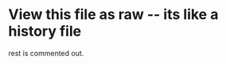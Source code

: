 # View this file as raw -- its like a history file

rest is commented out.

<!--
sudo su
apt update
apt install zsh
zsh --version
# logout as superuser, back in as nick
whereis zsh  # it should probably be /usr/bin/zsh, used in next line
sudo usermod -s /usr/bin/zsh $(whoami)
sudo reboot
# Computer will reboot and run zsh
apt install git
apt install vim
git 
sh -c "$(wget https://raw.github.com/ohmyzsh/ohmyzsh/master/tools/install.sh -O -)"
cd Documents
git clone git@github.com:kenning/env_setup.git
cd env_setup
ssh-keygen -t ed25519 -C "<put some note here>"
eval "$(ssh-agent -s)"
ssh-add ~/.ssh/id_ed25519
# Add github to known hosts?
ssh-keyscan -t rsa github.com >> ~/.ssh/known_hosts

apt install xsel
# Open firefox
# go to about:preferences#privacy and turn off the fucking password asker
# Install lastpass, ublock origin, video speed controller
# Log into lastpass
# Log into github
# Go to https://github.com/settings/keys
cat ~/.ssh/id_ed25519.pub| xsel -b
# Paste new key into github

# Source zsh nvm commands
zsrc

# Slack
sudo snap install slack --classic

snap install nvim --classic
snap install chromium

# Install make
sudo apt install build-essential

git config --global user.email "hwerzog@gmail.com"
git config --global user.name "Nick Thinkpad X1"
git config --global core.editor vim
git config --global pull.rebase false
git config --global core.excludesFile '~/.gitignore'

# In settings, unset various super+alt+shift+rightarrow type commands...
# Install gnome tweaks, turn caps to escape, 
# Then install gTile.
# Can do this with the browser. 
gsettings set org.gnome.shell.keybindings shift-overview-up "[]"
gsettings set org.gnome.shell.keybindings shift-overview-down "[]"

# Set up vogue spring theme
( cd $ZSH_CUSTOM/plugins && git clone https://github.com/chrissicool/zsh-256color )
cd ~/Documents
git clone https://github.com/powerline/fonts.git --depth=1
cd fonts
./install.sh
cd ..
rm -rf fonts

# To use a bold font in the terminal, actually have to go to gnome tweaks and find 
# 'monospace text' (use search bar) and change it to a bold font. Do not override
# it in terminal bc terminal forces a non-bold font!
# I have been using source code pro.

# Close and reopen 'terminal' application
# In preferences, go to color theme, uhh basically pick solarized light and then
# make a couple more changes -- default color background to orange, default color text
# to a dark grey


# OOM fixer?

sudo apt install earlyoom

################################################################################
####### "Optional" #############################################################
################################################################################

## INSANE workaround for two keyboards at once
## https://gitlab.gnome.org/GNOME/gnome-shell/-/issues/1858#note_818548
cd ~
mkdir mutter
cd mutter
# in 'software & updates' (not software updates lol) check the box in the
# first tab to allow for downloading ubuntu source code
apt-get source mutter
sudo apt-get build-dep mutter
apt-get source mutter
sudo apt-get build-dep mutter
cd mutter-3.36.7+git20201123
vim ./src/backends/x11/meta-backend-x11.c
dpkg-buildpackage -rfakeroot -uc -b
..
sudo dpkg -i libmutter-6-0_3.36.7+git20201123-0.20.04.1_amd64.deb
apt-get source mutter-common
sudo apt-get upgrade mutter-common
apt --fix-broken install
sudo apt --fix-broken install
sudo dpkg -i libmutter-6-0_3.36.7+git20201123-0.20.04.1_amd64.deb
sudo apt-mark hold libmutter-6-0:amd64
